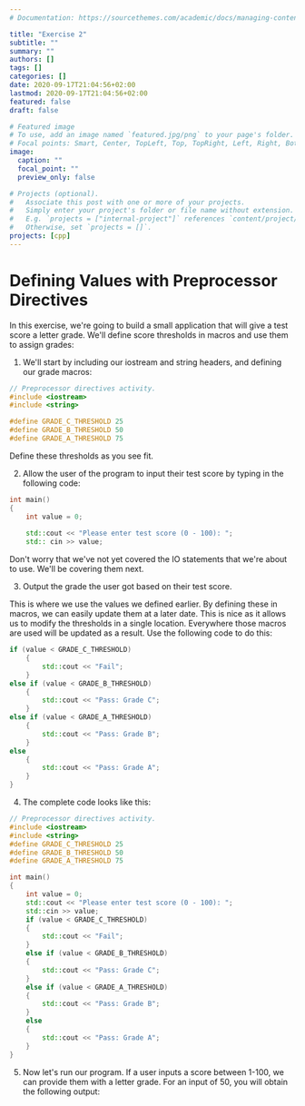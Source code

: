 ```yaml
---
# Documentation: https://sourcethemes.com/academic/docs/managing-content/

title: "Exercise 2"
subtitle: ""
summary: ""
authors: []
tags: []
categories: []
date: 2020-09-17T21:04:56+02:00
lastmod: 2020-09-17T21:04:56+02:00
featured: false
draft: false

# Featured image
# To use, add an image named `featured.jpg/png` to your page's folder.
# Focal points: Smart, Center, TopLeft, Top, TopRight, Left, Right, BottomLeft, Bottom, BottomRight.
image:
  caption: ""
  focal_point: ""
  preview_only: false

# Projects (optional).
#   Associate this post with one or more of your projects.
#   Simply enter your project's folder or file name without extension.
#   E.g. `projects = ["internal-project"]` references `content/project/deep-learning/index.md`.
#   Otherwise, set `projects = []`.
projects: [cpp]
---
```


# Defining Values with Preprocessor Directives

In this exercise, we're going to build a small application that will give a test score a letter grade. We'll define score thresholds in macros and use them to assign grades:

1. We'll start by including our iostream and string headers, and defining our grade macros:

```C++
// Preprocessor directives activity.
#include <iostream>
#include <string>

#define GRADE_C_THRESHOLD 25
#define GRADE_B_THRESHOLD 50
#define GRADE_A_THRESHOLD 75
```

Define these thresholds as you see fit.

2. Allow the user of the program to input their test score by typing in the following code:

```C++
int main()
{
    int value = 0;
    
    std::cout << "Please enter test score (0 - 100): ";
    std:: cin >> value;
```

Don't worry that we've not yet covered the IO statements that we're about to use. We'll be covering them next.

3. Output the grade the user got based on their test score.

This is where we use the values we defined earlier. By defining these in macros, we can easily update them at a later date. This is nice as it allows us to modify the thresholds in a single location. Everywhere those macros are used will be updated as a result. Use the following code to do this:

```C++
if (value < GRADE_C_THRESHOLD)
    {
        std::cout << "Fail";
    }
else if (value < GRADE_B_THRESHOLD)
    {
        std::cout << "Pass: Grade C";
    }
else if (value < GRADE_A_THRESHOLD)
    {
        std::cout << "Pass: Grade B";
    }
else
    {
        std::cout << "Pass: Grade A";
    }
}
```

4. The complete code looks like this:

```C++
// Preprocessor directives activity.
#include <iostream>
#include <string>
#define GRADE_C_THRESHOLD 25
#define GRADE_B_THRESHOLD 50
#define GRADE_A_THRESHOLD 75

int main()
{
    int value = 0;
    std::cout << "Please enter test score (0 - 100): ";
    std::cin >> value;
    if (value < GRADE_C_THRESHOLD)
    {
        std::cout << "Fail";
    }
    else if (value < GRADE_B_THRESHOLD)
    {
        std::cout << "Pass: Grade C";
    }
    else if (value < GRADE_A_THRESHOLD)
    {
        std::cout << "Pass: Grade B";
    }
    else
    {
        std::cout << "Pass: Grade A";
    }
}
```

5. Now let's run our program. If a user inputs a score between 1-100, we can provide them with a letter grade. For an input of 50, you will obtain the following output: 